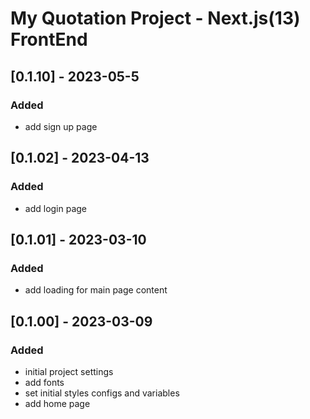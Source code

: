 # My Quotation Project - Next.js(13) FrontEnd

## [0.1.10] - 2023-05-5

### Added

- add sign up page

## [0.1.02] - 2023-04-13

### Added

- add login page

## [0.1.01] - 2023-03-10

### Added

- add loading for main page content

## [0.1.00] - 2023-03-09

### Added

- initial project settings
- add fonts
- set initial styles configs and variables
- add home page
